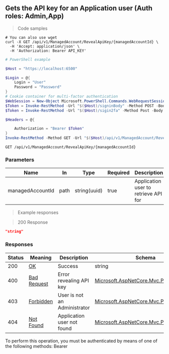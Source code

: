 
## Gets the API key for an Application user (Auth roles: Admin,App)

<a id="opIdRevealApiKeyAsync"></a>

> Code samples

```shell
# You can also use wget
curl -X GET /api/v1/ManagedAccount/RevealApiKey/{managedAccountId} \
  -H 'Accept: application/json' \
  -H 'Authorization: Bearer API_KEY'

```

```powershell
# PowerShell example

$Host = "https://localhost:6500"

$Login = @{
    Login = "User"
    Password = "Password"
}
# Cookie container for multi-factor authentication
$WebSession = New-Object Microsoft.PowerShell.Commands.WebRequestSession
$Token = Invoke-RestMethod -Url "$($Host)/signinBody" -Method POST -Body (ConvertTo-Json $Login) -WebRequestSession $WebSession
$Token = Invoke-RestMethod -Url "$($Host)/sigin2fa" -Method Post -Body $MfaCode -Headers @{Authorization: "Bearer $Token"} -WebRequestSession $WebSession

$Headers = @{

    Authorization = "Bearer $Token"
}
Invoke-RestMethod -Method GET -Url "$($Host)/api/v1/ManagedAccount/RevealApiKey/{managedAccountId} -Headers $Headers
```

`GET /api/v1/ManagedAccount/RevealApiKey/{managedAccountId}`

<h3 id="gets-the-api-key-for-an-application-user-(auth-roles:-admin,app)-parameters">Parameters</h3>

|Name|In|Type|Required|Description|
|---|---|---|---|---|
|managedAccountId|path|string(uuid)|true|Application user to retrieve API for|

> Example responses

> 200 Response

```json
"string"
```

<h3 id="gets-the-api-key-for-an-application-user-(auth-roles:-admin,app)-responses">Responses</h3>

|Status|Meaning|Description|Schema|
|---|---|---|---|
|200|[OK](https://tools.ietf.org/html/rfc7231#section-6.3.1)|Success|string|
|400|[Bad Request](https://tools.ietf.org/html/rfc7231#section-6.5.1)|Error revealing API key|[Microsoft.AspNetCore.Mvc.ProblemDetails](../Models/microsoft.aspnetcore.mvc.problemdetails.md)|
|403|[Forbidden](https://tools.ietf.org/html/rfc7231#section-6.5.3)|User is not an Administrator|[Microsoft.AspNetCore.Mvc.ProblemDetails](../Models/microsoft.aspnetcore.mvc.problemdetails.md)|
|404|[Not Found](https://tools.ietf.org/html/rfc7231#section-6.5.4)|Application user not found|[Microsoft.AspNetCore.Mvc.ProblemDetails](../Models/microsoft.aspnetcore.mvc.problemdetails.md)|

<aside class="warning">
To perform this operation, you must be authenticated by means of one of the following methods:
Bearer
</aside>


